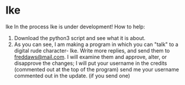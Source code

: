 # Ike
Ike In the process
Ike is under development! How to help:
1. Download the python3 script and see what it is about.
2. As you can see,  I am making a program in which you can "talk" to a digital rude character- Ike.  Write more replies, and send them to freddaws@mail.com.  I will examine them and approve, alter, or disapprove the changes; I will put your username in the credits (commented out at the top of the program) send me your username commented out in the update. (if you send one)
